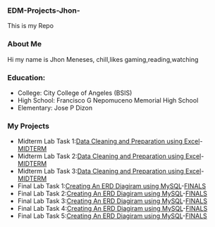 ### EDM-Projects-Jhon-
This is my Repo
### About Me
Hi my name is Jhon Meneses, chill,likes gaming,reading,watching
### Education:
- College: City College of Angeles (BSIS)
- High School: Francisco G Nepomuceno Memorial High School
- Elementary: Jose P Dizon
### My Projects
- Midterm Lab Task 1:[Data Cleaning and Preparation using Excel](Midterm%20Task%201/images/one.JPG)-[MIDTERM](https://github.com/Id0k3/EDM-Projects-Jhon-/tree/main/Finals%20Task%201)
- Midterm Lab Task 2:[Data Cleaning and Preparation using Excel](Midterm%20Task%202/images/PNG2.png)-[MIDTERM](https://github.com/Id0k3/EDM-Projects-Jhon-/tree/main/Finals%20Task%202)
- Midterm Lab Task 3:[Data Cleaning and Preparation using Excel](Midterm%20Task%203/images/PT.png)-[MIDTERM](https://github.com/Id0k3/EDM-Projects-Jhon-/tree/main/Finals%20Task%203)
- Final Lab Task 1:[Creating An ERD Diagiram using MySQL](Finals%20Task%201/Images/SC.jpeg)-[FINALS](https://github.com/Id0k3/EDM-Projects-Jhon-/tree/main/Finals%20Task%201)
- Final Lab Task 2:[Creating An ERD Diagiram using MySQL](Finals%20Task%202/image/Sc.png)-[FINALS](https://github.com/Id0k3/EDM-Projects-Jhon-/tree/main/Finals%20Task%202)
- Final Lab Task 3:[Creating An ERD Diagiram using MySQL](Finals%20Task%203/image/HO.png)-[FINALS](https://github.com/Id0k3/EDM-Projects-Jhon-/tree/main/Finals%20Task%203)
- Final Lab Task 4:[Creating An ERD Diagiram using MySQL](Finals%20Task%204/image/JO.png)-[FINALS](https://github.com/Id0k3/EDM-Projects-Jhon-/tree/main/Finals%20Task%204)
- Final Lab Task 5:[Creating An ERD Diagiram using MySQL](Finals%20Task%205/image/HAKDOG.png)-[FINALS](https://github.com/Id0k3/EDM-Projects-Jhon-/tree/main/Finals%20Task%205)
